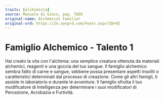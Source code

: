 ```yaml
---
traits: [alchimista]
source: Manuale di Gioco, pag. TODO
original-name: Alchemical Familiar
original-srd: https://2e.aonprd.com/Feats.aspx?ID=92
---
```


# Famiglio Alchemico - Talento 1

Hai creato la vita con l'alchimia: una semplice creatura ottenuta da materiali
alchemici, reagenti e una goccia del tuo sangue. Il famiglio alchemico sembra
fatto di carne e sangue, sebbene possa presentare aspetti insoliti o
caratteristici determinati dal processo di creazione. Come gli altri famigli, ti
assiste in laboratorio e durante le avventure. Il famiglio sfrutta il tuo
modificatore di Intelligenza per determinare i suoi modificatori di Percezione,
Acrobazia e Furtività.
